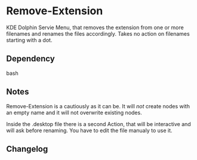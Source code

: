 # Remove-Extension

KDE Dolphin Servie Menu, that removes the extension from one or more filenames and renames the files accordingly. Takes no action on filenames starting with a dot.

## Dependency

bash

## Notes

Remove-Extension is a cautiously as it can be. It will *not* create nodes with an empty name and it will not overwrite existing nodes.

Inside the .desktop file there is a second Action, that will be interactive and will ask before renaming. You have to edit the file manualy to use it.

## Changelog


